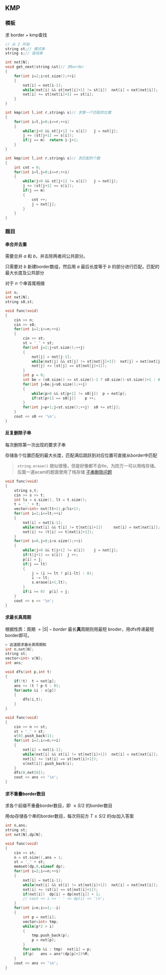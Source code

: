 ## KMP
### 模板
求 border + kmp查找

```cpp
// 从 2 开始
string st;// 模式串
string s;// 查找串

int nxt[N];
void get_next(string &st)// 求border
{
    for(int i=2;i<st.size();++i)
    {
        nxt[i] = nxt[i-1];
        while(nxt[i] && st[nxt[i]+1] != st[i])  nxt[i] = nxt[nxt[i]];
        nxt[i] += st[nxt[i]+1] == st[i];
    }
}

int kmp(int l,int r,string& s)// 求第一个匹配的位置
{
    for(int i=l,j=0;i<=r;++i)
    {
        while(j>0 && st[j+1] != s[i])   j = nxt[j];
        j += (st[j+1] == s[i]);
        if(j == m)  return i-j+1;
    }
}

int kmp(int l,int r,string& s)// 求匹配的个数
{
    int cnt = 0;
    for(int i=l,j=0;i<=r;++i)
    {
        while(j>0 && st[j+1] != s[i])   j = nxt[j];
        j += (st[j+1] == s[i]);
        if(j == m)
        {
            cnt ++;
            j = nxt[j];
        }
    }
}
```

### 题目
#### 串合并去重
需要合并 $a$ 和 $b$，并去除两者间公共部分。

只需要对 $b$ 新建border数组，然后用 $a$ 最后长度等于 $b$ 的部分进行匹配，匹配的最大长度及公共部分

对于 $n$ 个串首尾相接
```cpp
int n;
int nxt[N];
string s0,st;

void func(void)
{
	cin >> n;
	cin >> s0;
	for(int i=2;i<=n;++i)
	{
		cin >> st;
		st = '_' + st;
		for(int j=2;j<st.size();++j)
		{
			nxt[j] = nxt[j-1];
			while(nxt[j] && st[j] != st[nxt[j]+1])	nxt[j] = nxt[nxt[j]];
			nxt[j] += (st[j] == st[nxt[j]+1]);
		}
		int p = 0;
		int be = (s0.size() >= st.size()-1 ? s0.size()-st.size()+1 : 0);
		for(int j=be;j<s0.size();++j)
		{
			while(p>0 && st[p+1] != s0[j])	p = nxt[p];
			if(st[p+1] == s0[j])	p ++;
		}
		for(int j=p+1;j<st.size();++j)	s0 += st[j];
	}
	cout << s0 << '\n';
}
```

#### 反复删除子串
每次删除第一次出现的要求子串

存储各个位置匹配的最大长度，匹配满后跳跃到对应位置可直接从border中匹配
> `string.erase()` 貌似很慢，但是好像都不会tle，为防万一可以用栈存储。
> 后面一道acam的题面使用了栈存储 [子串删除问题](./acam.md/#子串删除问题)

```cpp
void func(void)
{
	string s,t;
	cin >> s >> t;
	int ls = s.size(), lt = t.size();
	t = '_' + t;
	vector<int> nxt(lt+1),p(ls+1);
	for(int i=2;i<=lt;++i)
	{
		nxt[i] = nxt[i-1];
		while(nxt[i] && t[i] != t[nxt[i]+1])	 nxt[i] = nxt[nxt[i]];
		nxt[i] += (t[i] == t[nxt[i]+1]);
	}
	for(int i=0,j=0;i<s.size();++i)
	{
		while(j>0 && t[j+1] != s[i])	j = nxt[j];
		if(t[j+1] == s[i])	j ++;
		p[i] = j;
		if(j == lt)
		{
			j = (i >= lt ? p[i-lt] : 0);
			i -= lt;
			s.erase(i+1,lt);
		}
		if(i >= 0)	p[i] = j;
	}
	cout << s << '\n';
}
```

#### 求最长真周期
根据性质：周期 $= |S| - border$
最长**真**周期则用最短 broder，用dfs传递最短border即可。
```cpp
> 这道题求最长真周期和
int n,nxt[N];
string st;
vector<int> v[N];
int ans;

void dfs(int p,int t)
{
	if(!t)	t = nxt[p];
	ans += (t ? p-t : 0);
	for(auto &i : v[p])
	{
		dfs(i,t);
	}
}

void func(void)
{
	cin >> n >> st;
	st = '_' + st;
	v[0].push_back(1);
	for(int i=2;i<=n;++i)
	{
		nxt[i] = nxt[i-1];
		while(nxt[i] && st[i] != st[nxt[i]+1])	nxt[i] = nxt[nxt[i]];
		nxt[i] += (st[i] == st[nxt[i]+1]);
		v[nxt[i]].push_back(i);
	}
	dfs(0,nxt[0]);
	cout << ans << '\n';
}
```

#### 求不重叠border数目
求各个前缀不重叠border数目，即 $\le S/2$ 的border数目

用dp存储各个串的border数目，每次将前方 $T \le S/2$ 的dp加入答案

```cpp
int n,ans;
string st;
int nxt[N],dp[N];

void func(void)
{
	cin >> st;
	n = st.size(),ans = 1;
	st = '_' + st;
	memset(dp,0,sizeof dp);
	for(int i=2;i<=n;++i)
	{
		nxt[i] = nxt[i-1];
		while(nxt[i] && st[i] != st[nxt[i]+1])	nxt[i] = nxt[nxt[i]];
		nxt[i] += (st[i] == st[nxt[i]+1]);
		if(nxt[i])	dp[i] = dp[nxt[i]] + 1;
		// cout << i << ' ' << dp[i] << '\n';
	}
	for(int i=n;i>=1;--i)
	{
		int p = nxt[i];
		vector<int> tmp;
		while(p*2 > i)
		{
			tmp.push_back(p);
			p = nxt[p];
		}
		for(auto &i : tmp)	nxt[i] = p;
		if(p)	ans = ans*(dp[p]+2)%M;
	}
	cout << ans << '\n';
}
```